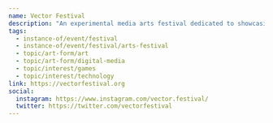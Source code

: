```yaml
---
name: Vector Festival
description: "An experimental media arts festival dedicated to showcasing digital games and creative media practices. Founded in 2013, Vector presents works across a dynamic range of exhibitions, screenings, performances, lectures, and workshops, acting as a critical bridge between emergent digital platforms and new media art practice. The festival is a participatory and community-oriented initiative organized by InterAccess."
tags:
  - instance-of/event/festival
  - instance-of/event/festival/arts-festival
  - topic/art-form/art
  - topic/art-form/digital-media
  - topic/interest/games
  - topic/interest/technology
link: https://vectorfestival.org
social:
  instagram: https://www.instagram.com/vector.festival/
  twitter: https://twitter.com/vectorfestival
---
```

